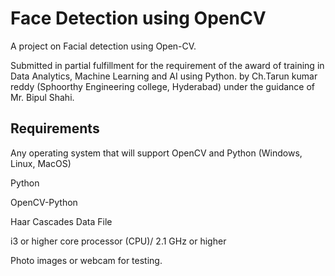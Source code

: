 # Face Detection using OpenCV
A project on Facial detection using Open-CV.

Submitted in partial fulfillment for the requirement of the award of training in Data Analytics, Machine Learning and AI using Python.
by Ch.Tarun kumar reddy (Sphoorthy Engineering college, Hyderabad) under the guidance of Mr. Bipul Shahi.


## Requirements

Any operating system that will support OpenCV and Python (Windows, Linux, MacOS)

Python

OpenCV-Python

Haar Cascades Data File

i3 or higher core processor (CPU)/ 2.1 GHz or higher

Photo images or webcam for testing.

